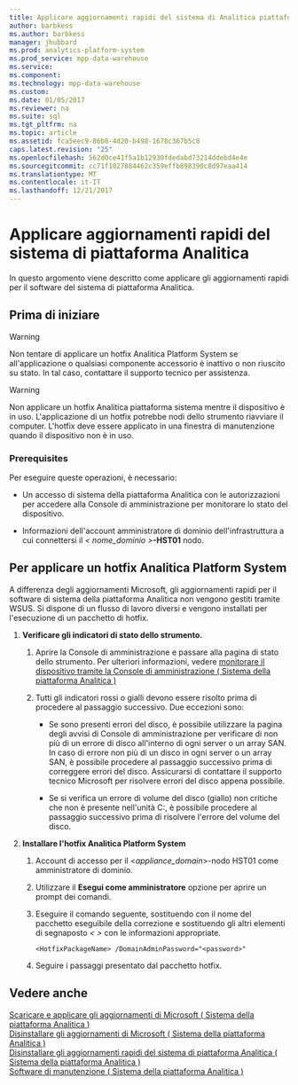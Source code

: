 ```yaml
---
title: Applicare aggiornamenti rapidi del sistema di Analitica piattaforma (sistema di piattaforma Analitica)
author: barbkess
ms.author: barbkess
manager: jhubbard
ms.prod: analytics-platform-system
ms.prod_service: mpp-data-warehouse
ms.service: 
ms.component: 
ms.technology: mpp-data-warehouse
ms.custom: 
ms.date: 01/05/2017
ms.reviewer: na
ms.suite: sql
ms.tgt_pltfrm: na
ms.topic: article
ms.assetid: fca5eec9-86b8-4d20-b498-1678c367b5c8
caps.latest.revision: "25"
ms.openlocfilehash: 562d0ce41f5a1b12930fdedabd73214ddebd4e4e
ms.sourcegitcommit: cc71f1027884462c359effb898390c8d97eaa414
ms.translationtype: MT
ms.contentlocale: it-IT
ms.lasthandoff: 12/21/2017
---
```

# <a name="apply-analytics-platform-system-hotfixes"></a>Applicare aggiornamenti rapidi del sistema di piattaforma Analitica
In questo argomento viene descritto come applicare gli aggiornamenti rapidi per il software del sistema di piattaforma Analitica.  
  
## <a name="before-you-begin"></a>Prima di iniziare  
  
> [!WARNING]  
> Non tentare di applicare un hotfix Analitica Platform System se all'applicazione o qualsiasi componente accessorio è inattivo o non riuscito su stato. In tal caso, contattare il supporto tecnico per assistenza.  
  
> [!WARNING]  
> Non applicare un hotfix Analitica piattaforma sistema mentre il dispositivo è in uso. L'applicazione di un hotfix potrebbe nodi dello strumento riavviare il computer. L'hotfix deve essere applicato in una finestra di manutenzione quando il dispositivo non è in uso.  
  
### <a name="prerequisites"></a>Prerequisites  
Per eseguire queste operazioni, è necessario:  
  
-   Un accesso di sistema della piattaforma Analitica con le autorizzazioni per accedere alla Console di amministrazione per monitorare lo stato del dispositivo. <!-- MISSING LINKS See [Grant Permissions to Use the Admin Console &#40;SQL Server PDW&#41;](../sqlpdw/grant-permissions-to-use-the-admin-console-sql-server-pdw.md).  -->  
  
-   Informazioni dell'account amministratore di dominio dell'infrastruttura a cui connettersi il *< nome_dominio >***-HST01** nodo.  
  
## <a name="HowToInstallPDW"></a>Per applicare un hotfix Analitica Platform System  
A differenza degli aggiornamenti Microsoft, gli aggiornamenti rapidi per il software di sistema della piattaforma Analitica non vengono gestiti tramite WSUS. Si dispone di un flusso di lavoro diversi e vengono installati per l'esecuzione di un pacchetto di hotfix.  
  
1.  **Verificare gli indicatori di stato dello strumento.**  
  
    1.  Aprire la Console di amministrazione e passare alla pagina di stato dello strumento. Per ulteriori informazioni, vedere [monitorare il dispositivo tramite la Console di amministrazione &#40; Sistema della piattaforma Analitica &#41;](monitor-the-appliance-by-using-the-admin-console.md)  
  
    2.  Tutti gli indicatori rossi o gialli devono essere risolto prima di procedere al passaggio successivo. Due eccezioni sono:  
  
        -   Se sono presenti errori del disco, è possibile utilizzare la pagina degli avvisi di Console di amministrazione per verificare di non più di un errore di disco all'interno di ogni server o un array SAN. In caso di errore non più di un disco in ogni server o un array SAN, è possibile procedere al passaggio successivo prima di correggere errori del disco. Assicurarsi di contattare il supporto tecnico Microsoft per risolvere errori del disco appena possibile.  
  
        -   Se si verifica un errore di volume del disco (giallo) non critiche che non è presente nell'unità C:\, è possibile procedere al passaggio successivo prima di risolvere l'errore del volume del disco.  
  
2.  **Installare l'hotfix Analitica Platform System**  
  
    1.  Account di accesso per il <*appliance_domain*>-nodo HST01 come amministratore di dominio.  
  
    2.  Utilizzare il **Esegui come amministratore** opzione per aprire un prompt dei comandi.  
  
    3.  Eseguire il comando seguente, sostituendo  *<HotfixPackageName>*  con il nome del pacchetto eseguibile della correzione e sostituendo gli altri elementi di segnaposto *< >* con le informazioni appropriate.  
  
        ```  
        <HotfixPackageName> /DomainAdminPassword="<password>"  
        ```  
  
    4.  Seguire i passaggi presentato dal pacchetto hotfix.  
  
## <a name="see-also"></a>Vedere anche  
[Scaricare e applicare gli aggiornamenti di Microsoft &#40; Sistema della piattaforma Analitica &#41;](download-and-apply-microsoft-updates.md)  
[Disinstallare gli aggiornamenti di Microsoft &#40; Sistema della piattaforma Analitica &#41;](uninstall-microsoft-updates.md)  
[Disinstallare gli aggiornamenti rapidi del sistema di piattaforma Analitica &#40; Sistema della piattaforma Analitica &#41;](uninstall-analytics-platform-system-hotfixes.md)  
[Software di manutenzione &#40; Sistema della piattaforma Analitica &#41;](software-servicing.md)  
  

